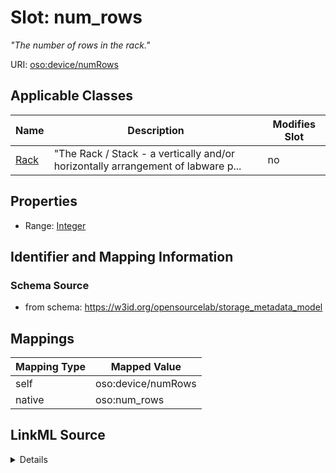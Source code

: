 

# Slot: num_rows


_"The number of rows in the rack."_





URI: [oso:device/numRows](http://w3id.org/oso/device/numRows)



<!-- no inheritance hierarchy -->





## Applicable Classes

| Name | Description | Modifies Slot |
| --- | --- | --- |
| [Rack](Rack.md) | "The Rack / Stack - a vertically and/or horizontally arrangement of labware p... |  no  |







## Properties

* Range: [Integer](Integer.md)





## Identifier and Mapping Information







### Schema Source


* from schema: https://w3id.org/opensourcelab/storage_metadata_model




## Mappings

| Mapping Type | Mapped Value |
| ---  | ---  |
| self | oso:device/numRows |
| native | oso:num_rows |




## LinkML Source

<details>
```yaml
name: num_rows
description: '"The number of rows in the rack."'
from_schema: https://w3id.org/opensourcelab/storage_metadata_model
rank: 1000
slot_uri: oso:device/numRows
alias: num_rows
domain_of:
- Rack
range: integer
required: false

```
</details>